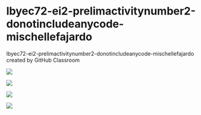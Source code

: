 # lbyec72-ei2-prelimactivitynumber2-donotincludeanycode-mischellefajardo
lbyec72-ei2-prelimactivitynumber2-donotincludeanycode-mischellefajardo created by GitHub Classroom

![](TriangleArea.PNG)

![](TriangleArea.PNG)

![](TriangleArea.PNG)

![](TriangleArea.PNG)
